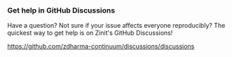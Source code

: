 ### Get help in GitHub Discussions

Have a question? Not sure if your issue affects everyone reproducibly? The quickest way to get help is on Zinit's GitHub
Discussions!

<https://github.com/zdharma-continuum/discussions/discussions>
